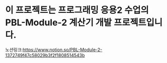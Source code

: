 # 이 프로젝트는 프로그래밍 응용2 수업의 PBL-Module-2 계산기 개발 프로젝트입니다.

노션링크:https://www.notion.so/PBL-Module-2-1372749f47c58029b3f2f1808514543b
